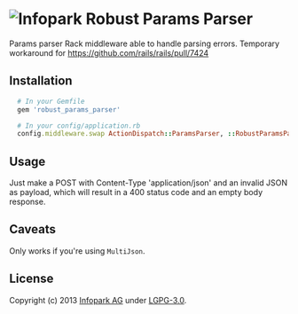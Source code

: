 # ![Infopark](https://raw.github.com/infopark/robust_params_parser/master/infopark.jpg) Robust Params Parser

Params parser Rack middleware able to handle parsing errors.
Temporary workaround for https://github.com/rails/rails/pull/7424

## Installation

```ruby
  # In your Gemfile
  gem 'robust_params_parser'

  # In your config/application.rb
  config.middleware.swap ActionDispatch::ParamsParser, ::RobustParamsParser, {}
```

## Usage

Just make a POST with Content-Type 'application/json' and an invalid JSON as payload, which
will result in a 400 status code and an empty body response.

## Caveats

Only works if you're using `MultiJson`.

## License

Copyright (c) 2013 [Infopark AG](http://www.infopark.com) under [LGPG-3.0](http://www.gnu.org/licenses/lgpl-3.0.html).

